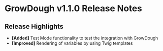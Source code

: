 # GrowDough v1.1.0 Release Notes

## Release Highlights

- **[Added]** Test Mode functionality to test the integration with GrowDough
- **[Improved]** Rendering of variables by using Twig templates
